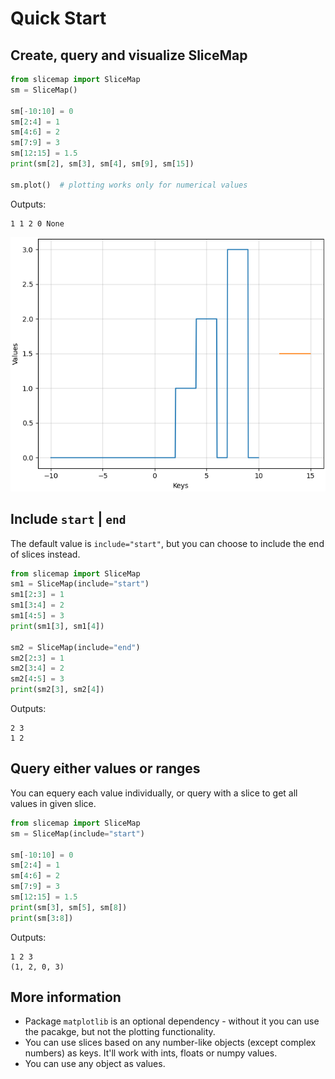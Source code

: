 # Quick Start

## Create, query and visualize SliceMap

```python
from slicemap import SliceMap
sm = SliceMap()

sm[-10:10] = 0
sm[2:4] = 1
sm[4:6] = 2
sm[7:9] = 3
sm[12:15] = 1.5
print(sm[2], sm[3], sm[4], sm[9], sm[15])

sm.plot()  # plotting works only for numerical values
```

Outputs:

```
1 1 2 0 None
```

![figure1](https://github.com/gahaalt/slicemap/blob/main/docs/figures/figure1.png?raw=true)

## Include `start` | `end`

The default value is `include="start"`, but you can choose to include the end of slices instead.

```python
from slicemap import SliceMap
sm1 = SliceMap(include="start")
sm1[2:3] = 1
sm1[3:4] = 2
sm1[4:5] = 3
print(sm1[3], sm1[4])

sm2 = SliceMap(include="end")
sm2[2:3] = 1
sm2[3:4] = 2
sm2[4:5] = 3
print(sm2[3], sm2[4])
```

Outputs:

```
2 3
1 2
```

## Query either values or ranges

You can equery each value individually, or query with a slice to get all values in given slice.

```python
from slicemap import SliceMap
sm = SliceMap(include="start")

sm[-10:10] = 0
sm[2:4] = 1
sm[4:6] = 2
sm[7:9] = 3
sm[12:15] = 1.5
print(sm[3], sm[5], sm[8])
print(sm[3:8])
```

Outputs:

```
1 2 3
(1, 2, 0, 3)
```

## More information

* Package `matplotlib` is an optional dependency - without it you can use the pacakge, but not the plotting functionality.
* You can use slices based on any number-like objects (except complex numbers) as keys. It'll work with ints, floats or numpy values.
* You can use any object as values.
